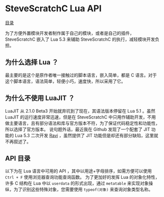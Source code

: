 # SteveScratchC Lua API

[目录](../index.md#目录)

为了方便外置模块开发者制作属于自己的模块，或者是自己的插件， SteveScratchC 嵌入了 Lua 5.3 来辅助 SteveScratchC 的执行，减轻模块开发负担。

## 为什么选择 Lua ？

最主要的是这个是原作者唯一接触过的脚本语言，嵌入简单，都是 C 语言。对于这个脚本语言，语法简单，轻便小巧，速度快，所以采用了它。

## 为什么不使用 LuaJIT ？

LuaJIT 从 2.1.0 Beta3 开始就弃坑到了现在，其语法版本停留在 Lua 5.1 。虽然 LuaJIT 的运行速度非常迅速，但是在 SteveScratchC 中只用作辅助开发，不用做主要语言，且有部分语法和库与官方版本不符，为了保证代码稳定性和功能性，所以选择了官方版本。
说句题外话，最近我在 Github 发现了一个配套了 JIT 功能的 Lua 5.3 二次开发 [Ravi](https://github.com/dibyendumajumdar/ravi) ，虽然提供了 JIT 功能但是却还有部分缺陷，这里就不再叙述了。

## API 目录

以下为在 Lua 语言中可用的 API ，其中以用途+字母排序，如需方便可以使用 `Ctrl + F` 使用浏览器查询功能查询函数。
为了更加好的发挥 Lua 的对象化特性，许多 C 结构在 Lua 中以 `userdata` 的形式出现，通过 `metatable` 来实现对象操纵，为了识别这些特殊对象，您需要使用 `typeof(对象)` 来查询对象类型名称。


